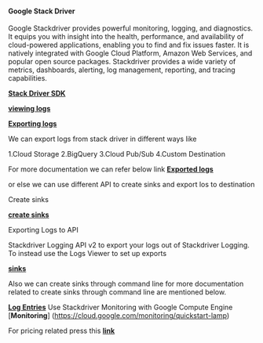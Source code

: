 
#### **Google Stack Driver**

Google Stackdriver provides powerful monitoring, logging, and diagnostics. It equips you with insight into the health, performance, and availability of cloud-powered applications, enabling you to find and fix issues faster. It is natively integrated with Google Cloud Platform, Amazon Web Services, and popular open source packages. Stackdriver provides a wide variety of metrics, dashboards, alerting, log management, reporting, and tracing capabilities.

[**Stack Driver SDK**](https://cloud.google.com/logging/docs/quickstart-sdk)

[**viewing logs**](https://cloud.google.com/logging/docs/view/logs_viewer_v2)
 
[**Exporting logs**](https://cloud.google.com/logging/docs/export/configure_export_v2)

We can export logs from stack driver in different ways like

1.Cloud Storage
2.BigQuery
3.Cloud Pub/Sub
4.Custom Destination

For more documentation we can refer below link 
[**Exported logs**](https://cloud.google.com/logging/docs/export/using_exported_logs)

or else we can use different API to create sinks and export los to destination

Create sinks

[**create sinks**](https://cloud.google.com/logging/docs/api/tasks/exporting-logs)


Exporting Logs to API

Stackdriver Logging API v2 to export your logs out of Stackdriver Logging. To instead use the Logs Viewer to set up exports

[**sinks**](https://cloud.google.com/logging/docs/api/tasks/exporting-logs#introduction_to_sinks)

Also we can create sinks through command line for more documentation related to create sinks through command line are mentioned below.

[**Log Entries**](https://cloud.google.com/logging/docs/reference/tools/gcloud-logging#writing_log_entries)
Use Stackdriver Monitoring with Google Compute Engine
[**Monitoring**] (https://cloud.google.com/monitoring/quickstart-lamp)

For pricing related press this [**link**](https://cloud.google.com/stackdriver/pricing)


